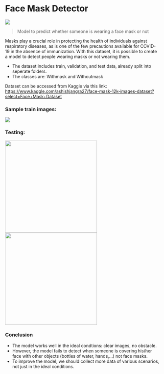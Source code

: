 # Face Mask Detector
![](https://i.imgur.com/anxeE2K.png)
> Model to predict whether someone is wearing a face mask or not

Masks play a crucial role in protecting the health of individuals against respiratory diseases, as is one of the few precautions available for COVID-19 in the absence of immunization. With this dataset, it is possible to create a model to detect people wearing masks or not wearing them.  
- The dataset includes train, validation, and test data, already split into seperate folders.
- The classes are: Withmask and Withoutmask  

Dataset can be accessed from Kaggle via this link: https://www.kaggle.com/ashishjangra27/face-mask-12k-images-dataset?select=Face+Mask+Dataset

### Sample train images: 
![](https://i.imgur.com/ePCphDP.jpg)

### Testing:
<img src="https://i.imgur.com/p5i0kKl.png" width="300">

<img src="https://i.imgur.com/VP4fZJG.png" width="300">

### Conclusion
- The model works well in the ideal condtions: clear images, no obstacle.
- However, the model fails to detect when someone is covering his/her face with other objects (bottles of water, hands,...) not face masks.
- To improve the model, we should collect more data of various scenarios, not just in the ideal conditions.
